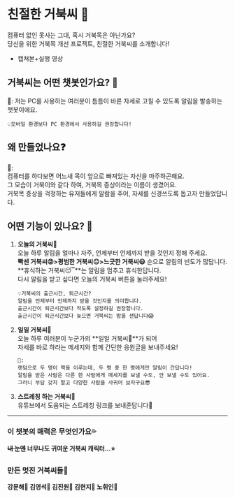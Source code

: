 # 친절한 거북씨 🐢
컴퓨터 없인 못사는 그대, 혹시 거북목은 아닌가요?  
당신을 위한 거북목 개선 프로젝트, 친절한 거북씨를 소개합니다!

- 캡쳐본+실행 영상  

## 거북씨는 어떤 챗봇인가요? 🤔
🐢: 저는 PC를 사용하는 여러분이 틈틈이 바른 자세로 고칠 수 있도록 알림을 발송하는 챗봇이에요.  
```
💡모바일 환경보다 PC 환경에서 사용하길 권장합니다!
```
## 왜 만들었나요❓
🐢:  
컴퓨터를 하다보면 어느새 목이 앞으로 빠져있는 자신을 마주하곤해요.  
그 모습이 거북이와 같다 하여, 거북목 증상이라는 이름이 생겼어요.  
거북목 증상을 걱정하는 유저들에게 알람을 주어, 자세를 신경쓰도록 돕고자 만들었답니다.  

## 어떤 기능이 있나요? 📑
1. **오늘의 거북씨🐢**  
	오늘 하루 알림을 얼마나 자주, 언제부터 언제까지 받을 것인지 정해 주세요.  
	**빡센 거북씨😡>평범한 거북씨😐>느긋한 거북씨😃** 순으로 알림의 빈도가 많답니다.  
	**휴식하는 거북씨😴**는 알림을 멈추고 휴식한답니다.  
	다시 알림을 받고 싶다면 오늘의 거북씨 버튼을 눌러주세요!  
	```
	💡거북씨의 출근시간, 퇴근시간?  
	알림을 언제부터 언제까지 받을 것인지를 의미합니다.  
	출근시간이 퇴근시간보다 작도록 설정하길 권장합니다.  
	출근시간이 퇴근시간보다 늦으면 거북씨는 밤을 샌답니다😱  
	```
2. **일일 거북씨🐢**  
	오늘 하루 여러분이 누군가의 **일일 거북씨🐢**가 되어     
	자세를 바로 하라는 메세지와 함께 간단한 응원글을 보내주세요!
	```
	🐢:
	랜덤으로 두 명이 짝을 이루는데, 두 명 중 한 명에게만 알림이 간답니다!  
	알림을 받은 사람은 다른 한 사람에게 메세지를 보낼 수도, 안 보낼 수도 있어요.  
	그러니 부담 갖지 말고 다양한 사람을 사귀어 보자구요😎
	```

3. **스트레칭 하는 거북씨🐢**  
	유튜브에서 도움되는 스트레칭 링크를 보내준답니다💪

---

### 이 챗봇의 매력은 무엇인가요💦
**~~내 눈엔~~ 너무나도 귀여운 거북씨 캐릭터...⭐**
### 만든 멋진 거북씨들🐢
**강문해🐢 김영석🐢 김진원🐢 김현지🐢 노휘인🐢**